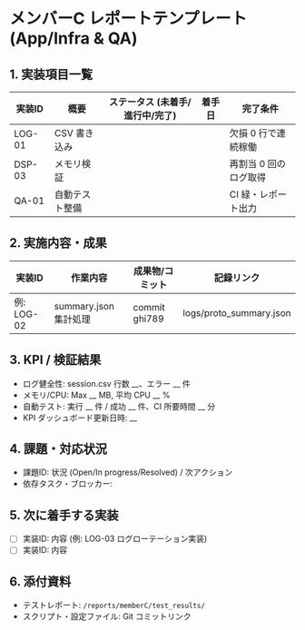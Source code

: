 # メンバーC レポートテンプレート (App/Infra & QA)

## 1. 実装項目一覧
| 実装ID | 概要 | ステータス (未着手/進行中/完了) | 着手日 | 完了条件 |
| --- | --- | --- | --- | --- |
| LOG-01 | CSV 書き込み |  |  | 欠損 0 行で連続稼働 |
| DSP-03 | メモリ検証 |  |  | 再割当 0 回のログ取得 |
| QA-01 | 自動テスト整備 |  |  | CI 緑・レポート出力 |

## 2. 実施内容・成果
| 実装ID | 作業内容 | 成果物/コミット | 記録リンク |
| --- | --- | --- | --- |
| 例: LOG-02 | summary.json 集計処理 | commit ghi789 | logs/proto_summary.json |

## 3. KPI / 検証結果
- ログ健全性: session.csv 行数 __、エラー __ 件
- メモリ/CPU: Max __ MB, 平均 CPU __ %
- 自動テスト: 実行 __ 件 / 成功 __ 件、CI 所要時間 __ 分
- KPI ダッシュボード更新日時: __

## 4. 課題・対応状況
- 課題ID: 状況 (Open/In progress/Resolved) / 次アクション
- 依存タスク・ブロッカー:

## 5. 次に着手する実装
- [ ] 実装ID: 内容 (例: LOG-03 ログローテーション実装)
- [ ] 実装ID: 内容

## 6. 添付資料
- テストレポート: `/reports/memberC/test_results/`
- スクリプト・設定ファイル: Git コミットリンク

